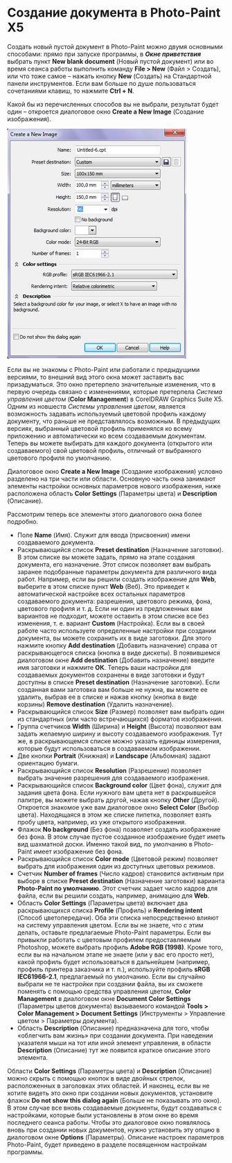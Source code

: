 # Создание документа в Photo-Paint Х5

Создать новый пустой документ в Photo-Paint можно двумя основными способами: прямо при запуске программы, в **_Окне приветствия_** выбрать пункт **New blank document** (Новый пустой документ) или во время сеанса работы выполнить команду **File > New** (Файл > Создать), или что тоже самое – нажать кнопку **New** (Создать) на Стандартной панели инструментов. Если вам больше по душе пользоваться сочетаниями клавиш, то нажмите **Ctrl + N**.

Какой бы из перечисленных способов вы не выбрали, результат будет один – откроется диалоговое окно **Create a New Image** (Создание изображения).

![Создание документа в Photo-Paint Х5](./923b90f2-acb2-4dae-a168-c60511e03d24.jpg)

Если вы не знакомы с Photo-Paint или работали с предыдущими версиями, то внешний вид этого окна может заставить вас призадуматься. Это окно претерпело значительные изменения, что в первую очередь связано с изменениями, которые претерпела _Система управления цветом_ (**Color Management**) в CorelDRAW Graphics Suite Х5\. Одним из новшеств _Системы управления цветом_, является возможность задавать используемый цветовой профиль каждому документу, что раньше не представлялось возможным. В предыдущих версиях, выбранный цветовой профиль применялся ко всему приложению и автоматически ко всем создаваемым документам. Теперь вы можете выбирать для каждого документа (открытого или создаваемого) свой цветовой профиль, отличный от выбранного цветового профиля по умолчанию.

Диалоговое окно **Create a New Image** (Создание изображения) условно разделено на три части или области. Основную часть окна занимают элементы настройки основных параметров нового изображения, ниже расположена область **Color Settings** (Параметры цвета) и **Description** (Описание).

Рассмотрим теперь все элементы этого диалогового окна более подробно.

*   Поле **Name** (Имя). Служит для ввода (присвоения) имени создаваемого документа.
*   Раскрывающийся список **Preset destination** (Назначение заготовки). В этом списке вы можете задать, прямо на этапе создания документа, его назначение. Этот список позволяет вам выбрать заранее подобранные параметры документа для различного вида работ. Например, если вы решили создать изображение для **Web**, выберите в этом списке пункт **Web** (Веб). Это приведет к автоматической настройке всех остальных параметров создаваемого документа: разрешения, цветового режима, фона, цветового профиля и т. д. Если ни один из предложенных вам вариантов не подходит, можете оставить в этом списке все без изменения, т. е. вариант **Custom** (Настройка). Если вы в своей работе часто используете определенные настройки при создании документа, вы можете сохранить их в виде заготовки. Для этого нажмите кнопку **Add destination** (Добавить назначение) справа от раскрывающегося списка (кнопка в виде дискеты). В появившемся диалоговом окне **Add destination** (Добавить назначение) введите имя заготовки и нажмите **ОК**. Теперь ваши настройки для создаваемых документов сохранены в виде заготовки и будут доступны в списке **Preset destination** (Назначение заготовки). Если созданная вами заготовка вам больше не нужна, вы можете ее удалить, выбрав ее в списке и нажав кнопку (кнопка в виде корзины) **Remove destination** (Удалить назначение).
*   Раскрывающийся список **Size** (Размер) позволяет вам выбрать один из стандартных (или часто встречающихся) форматов изображения.
*   Группа счетчиков **Width** (Ширина) и **Height** (Высота) позволяют вам задать желаемую ширину и высоту создаваемого изображения. Тут же, в раскрывающемся списке можно указать единицы измерения, которые будут использоваться в создаваемом изображении.
*   Две кнопки **Portrait** (Книжная) и **Landscape** (Альбомная) задают ориентацию бумаги.
*   Раскрывающийся список **Resolution** (Разрешение) позволяет выбрать значение разрешения для создаваемого изображения.
*   Раскрывающийся список **Background color** (Цвет фона), служит для задания цвета фона. Если нужного вам цвета нет в раскрывшейся палитре, вы можете выбрать другой, нажав кнопку **Other** (Другой). Откроется знакомое уже вам диалоговое окно **Select Color** (Выбор цвета). Находящаяся в этом же списке пипетка, позволяет взять пробу цвета, например, из уже открытого изображения.
*   Флажок **No background** (Без фона) позволяет создать изображение без фона. В этом случае пустое созданное изображение будет иметь вид шахматной доски. Именно такой вид, по умолчанию в Photo-Paint имеет изображение без фона.
*   Раскрывающийся список **Color mode** (Цветовой режим) позволяет выбрать для изображения один из доступных цветовых режимов.
*   Счетчик **Number of frames** (Число кадров) становится активным при выборе в списке **Preset destination** (Назначение заготовки) варианта **Photo-Paint по умолчанию**. Этот счетчик задает число кадров для файла, если вы решили создать, например, анимацию для **Web**.
*   Область **Color Settings** (Параметры цвета) включает два раскрывающихся списка **Profile** (Профиль) и **Rendering intent** (Способ цветопередачи). Оба эти списка непосредственно влияют на систему управления цветом. Если вы не знаете, что с этим делать, оставьте предлагаемые Photo-Paint параметры. Если вы привыкли работать с цветовым профилем предоставляемым Photoshop, можете выбрать профиль **Adobe RGB (1998)**. Кроме того, если вы на начальном этапе не знаете (или у вас его просто нет), какой профиль будет использоваться в дальнейшем (например, профиль принтера заказчика и т. п.), используйте профиль **sRGB IEC61966-2.1**, предлагаемый по умолчанию. Если вы случайно выбрали не те настройки при создании файла, вы их сможете поменять с помощью средства управления цветом, **Color Management** в диалоговом окне **Document Color Settings** (Параметры цветов документа) вызываемого командой **Tools > Color Management > Document Settings** (Инструменты > Управление цветом > Параметры документа).
*   Область **Description** (Описание) предназначена для того, чтобы «облегчить вам жизнь» при создании документа. При наведении указателя мыши на тот или иной элемент управления, в области **Description** (Описание) тут же появится краткое описание этого элемента.

Области **Color Settings** (Параметры цвета) и **Description** (Описание) можно скрыть с помощью кнопок в виде двойных стрелок, расположенных в заголовках этих областей. И наконец, если вы не хотите видеть это окно при создании новых документов, установите флажок **Do not show this dialog again** (Больше не показывать это окно). В этом случае все вновь создаваемые документы, будут создаваться с настройками, которые были установлены в этом окне во время последнего сеанса работы. Чтобы это диалоговое окно появлялось вновь при создании новых документов, нужно установить эту опцию в диалоговом окне **Options** (Параметры). Описание настроек параметров Photo-Paint, будет приведено в разделе посвященном настройкам программы.